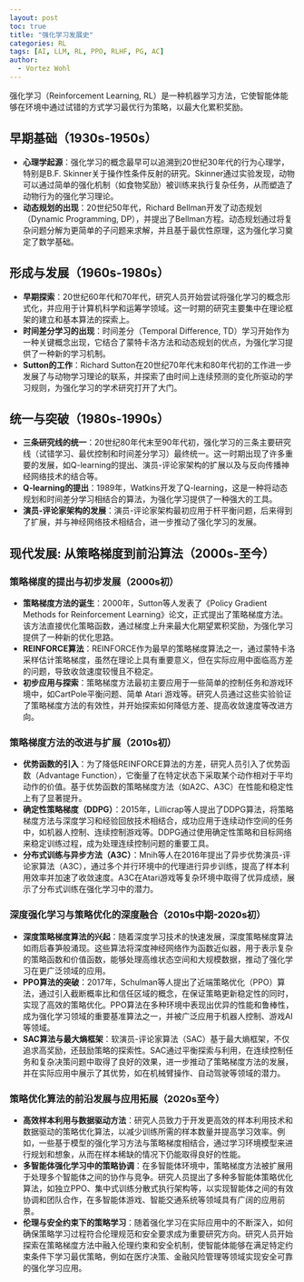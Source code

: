 ```yaml
---
layout: post
toc: true
title: "强化学习发展史"
categories: RL
tags: [AI, LLM, RL, PPO, RLHF, PG, AC]
author:
  - Vortez Wohl
---
```

强化学习（Reinforcement Learning, RL）是一种机器学习方法，它使智能体能够在环境中通过试错的方式学习最优行为策略，以最大化累积奖励。

## 早期基础（1930s-1950s）

- **心理学起源**：强化学习的概念最早可以追溯到20世纪30年代的行为心理学，特别是B.F. Skinner关于操作性条件反射的研究。Skinner通过实验发现，动物可以通过简单的强化机制（如食物奖励）被训练来执行复杂任务，从而塑造了动物行为的强化学习理论。
- **动态规划的出现**：20世纪50年代，Richard Bellman开发了动态规划（Dynamic Programming, DP），并提出了Bellman方程。动态规划通过将复杂问题分解为更简单的子问题来求解，并且基于最优性原理，这为强化学习奠定了数学基础。

## 形成与发展（1960s-1980s）

- **早期探索**：20世纪60年代和70年代，研究人员开始尝试将强化学习的概念形式化，并应用于计算机科学和运筹学领域。这一时期的研究主要集中在理论框架的建立和基本算法的探索上。
- **时间差分学习的出现**：时间差分（Temporal Difference, TD）学习开始作为一种关键概念出现，它结合了蒙特卡洛方法和动态规划的优点，为强化学习提供了一种新的学习机制。
- **Sutton的工作**：Richard Sutton在20世纪70年代末和80年代初的工作进一步发展了与动物学习理论的联系，并探索了由时间上连续预测的变化所驱动的学习规则，为强化学习的学术研究打开了大门。

## 统一与突破（1980s-1990s）

- **三条研究线的统一**：20世纪80年代末至90年代初，强化学习的三条主要研究线（试错学习、最优控制和时间差分学习）最终统一。这一时期出现了许多重要的发展，如Q-learning的提出、演员-评论家架构的扩展以及与反向传播神经网络技术的结合等。
- **Q-learning的提出**：1989年，Watkins开发了Q-learning，这是一种将动态规划和时间差分学习相结合的算法，为强化学习提供了一种强大的工具。
- **演员-评论家架构的发展**：演员-评论家架构最初应用于杆平衡问题，后来得到了扩展，并与神经网络技术相结合，进一步推动了强化学习的发展。

## 现代发展: 从策略梯度到前沿算法（2000s-至今）

### 策略梯度的提出与初步发展（2000s初）

- **策略梯度方法的诞生**：2000年，Sutton等人发表了《Policy Gradient Methods for Reinforcement Learning》论文，正式提出了策略梯度方法。该方法直接优化策略函数，通过梯度上升来最大化期望累积奖励，为强化学习提供了一种新的优化思路。
- **REINFORCE算法**：REINFORCE作为最早的策略梯度算法之一，通过蒙特卡洛采样估计策略梯度，虽然在理论上具有重要意义，但在实际应用中面临高方差的问题，导致收敛速度较慢且不稳定。
- **初步应用与探索**：策略梯度方法最初主要应用于一些简单的控制任务和游戏环境中，如CartPole平衡问题、简单 Atari 游戏等。研究人员通过这些实验验证了策略梯度方法的有效性，并开始探索如何降低方差、提高收敛速度等改进方向。

### 策略梯度方法的改进与扩展（2010s初）

- **优势函数的引入**：为了降低REINFORCE算法的方差，研究人员引入了优势函数（Advantage Function），它衡量了在特定状态下采取某个动作相对于平均动作的价值。基于优势函数的策略梯度方法（如A2C、A3C）在性能和稳定性上有了显著提升。
- **确定性策略梯度（DDPG）**：2015年，Lillicrap等人提出了DDPG算法，将策略梯度方法与深度学习和经验回放技术相结合，成功应用于连续动作空间的任务中，如机器人控制、连续控制游戏等。DDPG通过使用确定性策略和目标网络来稳定训练过程，成为处理连续控制问题的重要工具。
- **分布式训练与异步方法（A3C）**：Mnih等人在2016年提出了异步优势演员-评论家算法（A3C），通过多个并行环境中的代理进行异步训练，提高了样本利用效率并加速了收敛速度。A3C在Atari游戏等复杂环境中取得了优异成绩，展示了分布式训练在强化学习中的潜力。

### 深度强化学习与策略优化的深度融合（2010s中期-2020s初）

- **深度策略梯度算法的兴起**：随着深度学习技术的快速发展，深度策略梯度算法如雨后春笋般涌现。这些算法将深度神经网络作为函数近似器，用于表示复杂的策略函数和价值函数，能够处理高维状态空间和大规模数据，推动了强化学习在更广泛领域的应用。
- **PPO算法的突破**：2017年，Schulman等人提出了近端策略优化（PPO）算法，通过引入截断概率比和信任区域的概念，在保证策略更新稳定性的同时，实现了高效的策略优化。PPO算法在多种环境中表现出优异的性能和鲁棒性，成为强化学习领域的重要基准算法之一，并被广泛应用于机器人控制、游戏AI等领域。
- **SAC算法与最大熵框架**：软演员-评论家算法（SAC）基于最大熵框架，不仅追求高奖励，还鼓励策略的探索性。SAC通过平衡探索与利用，在连续控制任务和复杂决策问题中取得了良好的效果，进一步推动了策略梯度方法的发展，并在实际应用中展示了其优势，如在机械臂操作、自动驾驶等领域的潜力。

### 策略优化算法的前沿发展与应用拓展（2020s至今）

- **高效样本利用与数据驱动方法**：研究人员致力于开发更高效的样本利用技术和数据驱动的策略优化算法，以减少训练所需的样本数量并提高学习效率。例如，一些基于模型的强化学习方法与策略梯度相结合，通过学习环境模型来进行规划和想象，从而在样本稀缺的情况下仍能取得良好的性能。
- **多智能体强化学习中的策略协调**：在多智能体环境中，策略梯度方法被扩展用于处理多个智能体之间的协作与竞争。研究人员提出了多种多智能体策略优化算法，如独立PPO、集中式训练分散式执行架构等，以实现智能体之间的有效协调和团队合作，在多智能体游戏、智能交通系统等领域具有广阔的应用前景。
- **伦理与安全约束下的策略学习**：随着强化学习在实际应用中的不断深入，如何确保策略学习过程符合伦理规范和安全要求成为重要研究方向。研究人员开始探索在策略梯度方法中融入伦理约束和安全机制，使智能体能够在满足特定约束条件下学习最优策略，例如在医疗决策、金融风险管理等领域实现安全可靠的强化学习应用。
